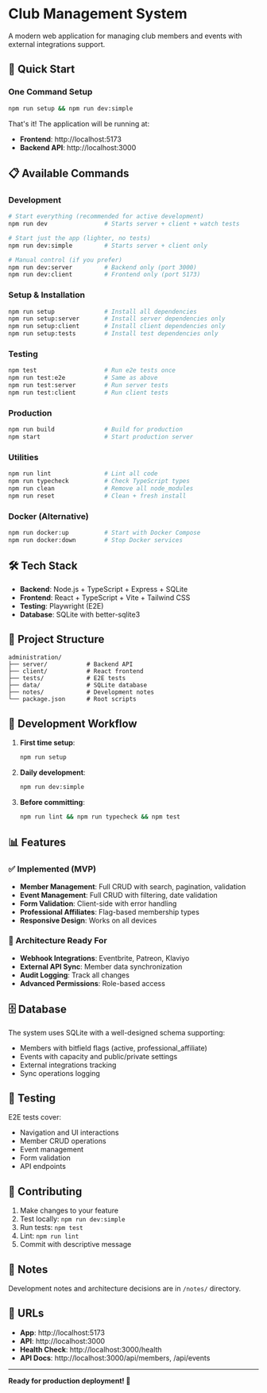 # Club Management System

A modern web application for managing club members and events with external integrations support.

## 🚀 Quick Start

### One Command Setup
```bash
npm run setup && npm run dev:simple
```

That's it! The application will be running at:
- **Frontend**: http://localhost:5173
- **Backend API**: http://localhost:3000

## 📋 Available Commands

### Development
```bash
# Start everything (recommended for active development)
npm run dev                # Starts server + client + watch tests

# Start just the app (lighter, no tests)
npm run dev:simple         # Starts server + client only

# Manual control (if you prefer)
npm run dev:server         # Backend only (port 3000)
npm run dev:client         # Frontend only (port 5173)
```

### Setup & Installation
```bash
npm run setup              # Install all dependencies
npm run setup:server       # Install server dependencies only  
npm run setup:client       # Install client dependencies only
npm run setup:tests        # Install test dependencies only
```

### Testing
```bash
npm test                   # Run e2e tests once
npm run test:e2e           # Same as above
npm run test:server        # Run server tests
npm run test:client        # Run client tests
```

### Production
```bash
npm run build              # Build for production
npm start                  # Start production server
```

### Utilities
```bash
npm run lint               # Lint all code
npm run typecheck          # Check TypeScript types
npm run clean              # Remove all node_modules
npm run reset              # Clean + fresh install
```

### Docker (Alternative)
```bash
npm run docker:up          # Start with Docker Compose
npm run docker:down        # Stop Docker services
```

## 🛠 Tech Stack

- **Backend**: Node.js + TypeScript + Express + SQLite
- **Frontend**: React + TypeScript + Vite + Tailwind CSS  
- **Testing**: Playwright (E2E)
- **Database**: SQLite with better-sqlite3

## 📁 Project Structure

```
administration/
├── server/           # Backend API
├── client/           # React frontend  
├── tests/            # E2E tests
├── data/             # SQLite database
├── notes/            # Development notes
└── package.json      # Root scripts
```

## 🔧 Development Workflow

1. **First time setup**:
   ```bash
   npm run setup
   ```

2. **Daily development**:
   ```bash
   npm run dev:simple
   ```

3. **Before committing**:
   ```bash
   npm run lint && npm run typecheck && npm test
   ```

## 📊 Features

### ✅ Implemented (MVP)
- **Member Management**: Full CRUD with search, pagination, validation
- **Event Management**: Full CRUD with filtering, date validation  
- **Form Validation**: Client-side with error handling
- **Professional Affiliates**: Flag-based membership types
- **Responsive Design**: Works on all devices

### 🔄 Architecture Ready For
- **Webhook Integrations**: Eventbrite, Patreon, Klaviyo
- **External API Sync**: Member data synchronization
- **Audit Logging**: Track all changes
- **Advanced Permissions**: Role-based access

## 🗄 Database

The system uses SQLite with a well-designed schema supporting:
- Members with bitfield flags (active, professional_affiliate)
- Events with capacity and public/private settings
- External integrations tracking
- Sync operations logging

## 🧪 Testing

E2E tests cover:
- Navigation and UI interactions
- Member CRUD operations
- Event management
- Form validation
- API endpoints

## 🤝 Contributing

1. Make changes to your feature
2. Test locally: `npm run dev:simple`
3. Run tests: `npm test`
4. Lint: `npm run lint`
5. Commit with descriptive message

## 📝 Notes

Development notes and architecture decisions are in `/notes/` directory.

## 🔗 URLs

- **App**: http://localhost:5173
- **API**: http://localhost:3000
- **Health Check**: http://localhost:3000/health
- **API Docs**: http://localhost:3000/api/members, /api/events

---

**Ready for production deployment! 🎉**